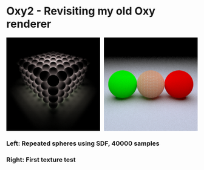 # Oxy2 - Revisiting my old Oxy renderer

<div style="display: flex; justify-content: space-between;">
  <img src="images/spheres_20000.png" width="49%">
  <img src="images/out2.png" width="49%">
</div>


### Left: Repeated spheres using SDF, 40000 samples

### Right: First texture test
